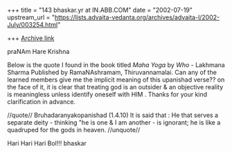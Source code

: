 +++
title = "143 bhaskar.yr at IN.ABB.COM"
date = "2002-07-19"
upstream_url = "https://lists.advaita-vedanta.org/archives/advaita-l/2002-July/003254.html"

+++
[Archive link](https://lists.advaita-vedanta.org/archives/advaita-l/2002-July/003254.html)

praNAm
Hare Krishna

Below is the quote I found in the book titled *Maha Yoga* by *Who* -
Lakhmana Sharma Published by RamaNAshramam, Thiruvannamalai.  Can any of
the learned members give me the implicit meaning of this upanishad verse??
on the face of it, it is clear that treating god is an outsider & an
objective reality is meaningless unless identify oneself with HIM .  Thanks
for your kind clarification in advance.

//quote//
Bruhadaranyakopanishad (1.4.10) It is said  that : He that serves a
separate deity - thinking "he is one & I am another - is ignorant; he is
like a quadruped for the gods in heaven.
//unquote//

Hari Hari Hari Bol!!!
bhaskar

